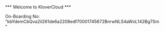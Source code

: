 *** Welcome to KloverCloud ***

On-Boarding No: &#34;kbYdemCbQva2il261de6a2208edf70001745672BnrwNLS4aWxL142Bg7Sm&#34;
